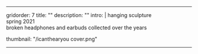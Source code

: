 ---

gridorder: 7
title: ""
description: ""
intro: |
 hanging sculpture <br>
 spring 2021 <br>
 broken headphones and earbuds collected over the years

thumbnail: "/icanthearyou cover.png"

---